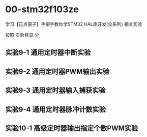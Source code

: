 # 00-stm32f103ze

学习【正点原子】手把手教你学STM32 HAL库开发(全系列) 相关实验

按照 实验目录 分

## 实验9-1 通用定时器中断实验
## 实验9-2 通用定时器PWM输出实验

## 实验9-3 通用定时器输入捕获实验

## 实验9-4 通用定时器脉冲计数实验
## 实验10-1 高级定时器输出指定个数PWM实验
